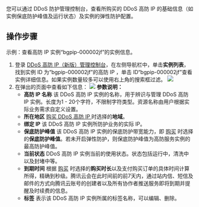 
您可以通过 DDoS 防护管理控制台，查看所购买的 DDoS 高防 IP 的基础信息（如实例保底防护峰值及运行状态）及实例的弹性防护配置。

## 操作步骤

示例：查看高防 IP 实例“bgpip-000002jf”的实例信息。
1. 登录 [DDoS 高防 IP（新版）管理控制台](https://console.cloud.tencent.com/ddos/antiddos-advanced/package)，在左侧导航栏中，单击**实例列表**，找到实例 ID 为“bgpip-000002jf”的高防 IP ，单击 ID“bgpip-000002jf”查看实例详细信息。如果实例数量较多可以使用右上角的搜索框过滤。
![](https://main.qcloudimg.com/raw/3e7bc8686feaba30b5e5bb5dd067a93c.png)
3. 在弹出的页面中查看如下信息：
![](https://main.qcloudimg.com/raw/3a1ee6ca2f12a5b74ca470675d97e550.png)
**参数说明：**
	- **高防 IP 名称**
该 DDoS 高防 IP 实例的名称，用于辨识与管理 DDoS 高防 IP 实例。长度为1 - 20个字符，不限制字符类型。资源名称由用户根据实际业务需求自定义设置。
	- **所在地区**
[购买 DDoS 高防 IP ](https://cloud.tencent.com/document/product/1014/44082) 时选择的**地域**。
	- **绑定 IP**
该 DDoS 高防 IP 实例所防护业务的实际 IP。
	- **保底防护峰值**
该 DDoS 高防 IP 实例的保底防护带宽能力，即 [购买](https://cloud.tencent.com/document/product/1014/44082) 时选择的**保底防护峰值**。若未开启弹性防护，则保底防护峰值为高防服务实例的最高防护峰值。
	- **当前状态**
DDoS 高防 IP 实例当前的使用状态。状态包括运行中，清洗中以及封堵中等。
	- **到期时间**
根据 [购买](https://cloud.tencent.com/document/product/1014/44082) 时选择的**购买时长**以及支付购买订单的具体时间计算所得，精确到秒级。腾讯云会在此时间前的前7天内，通过站内信、短信及邮件的方式向腾讯云账号的创建者以及所有协作者推送服务即将到期并提醒及时续费的信息。
	- **标签**
表示该 DDoS 高防 IP 实例所属的标签名称，可以编辑、删除。


